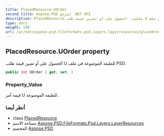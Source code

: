 ```yaml
---
title: PlacedResource.UOrder
second_title: Aspose.PSD لمرجع .NET API
description: PlacedResource ملكية. الحصول على أو تعيين قيمة طلب U للطبقة الموضوعة في ملف PSD.
type: docs
weight: 190
url: /ar/net/aspose.psd.fileformats.psd.layers.layerresources/placedresource/uorder/
---
```

## PlacedResource.UOrder property

الحصول على أو تعيين قيمة طلب U للطبقة الموضوعة في ملف PSD.

```csharp
public int UOrder { get; set; }
```

### Property_Value

قيمة أمر U للطبقة الموضوعة .

### أنظر أيضا

* class [PlacedResource](../)
* مساحة الاسم [Aspose.PSD.FileFormats.Psd.Layers.LayerResources](../../placedresource/)
* المجسم [Aspose.PSD](../../../)


